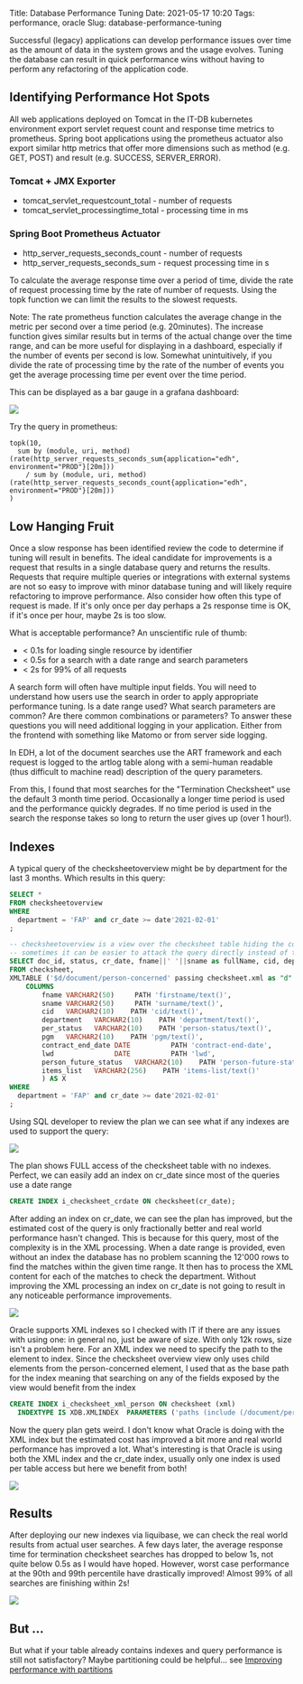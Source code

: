 Title: Database Performance Tuning
Date: 2021-05-17 10:20
Tags: performance, oracle
Slug: database-performance-tuning

Successful (legacy) applications can develop performance issues over time as the amount of data in 
the system grows and the usage evolves. Tuning the database can result in quick performance wins 
without having to perform any refactoring of the application code.

Identifying Performance Hot Spots
---------------------------------

All web applications deployed on Tomcat in the IT-DB kubernetes environment export servlet request 
count and response time metrics to prometheus. Spring boot applications using the prometheus 
actuator also export similar http metrics that offer more dimensions such as method (e.g. GET, POST) 
and result (e.g. SUCCESS, SERVER_ERROR).

### Tomcat + JMX Exporter

* tomcat_servlet_requestcount_total - number of requests
* tomcat_servlet_processingtime_total - processing time in ms

### Spring Boot Prometheus Actuator

* http_server_requests_seconds_count - number of requests
* http_server_requests_seconds_sum - request processing time in s

To calculate the average response time over a period of time, divide the rate of request processing 
time by the rate of number of requests. Using the topk function we can limit the results 
to the slowest requests.

Note: The rate prometheus function calculates the average change in the metric per second over a time 
period (e.g. 20minutes). The increase function gives similar results but in terms of the actual change 
over the time range, and can be more useful for displaying in a dashboard, especially if the number 
of events per second is low. Somewhat unintuitively, if you divide the rate of processing time by 
the rate of the number of events you get the average processing time per event over the time period.

This can be displayed as a bar gauge in a grafana dashboard:

![](|filename|/images/grafana-performance-barchart.png)

Try the query in prometheus:

```
topk(10,
  sum by (module, uri, method) (rate(http_server_requests_seconds_sum{application="edh", environment="PROD"}[20m]))
    / sum by (module, uri, method) (rate(http_server_requests_seconds_count{application="edh", environment="PROD"}[20m]))
)
```

Low Hanging Fruit
-----------------

Once a slow response has been identified review the code to determine if tuning will result in 
benefits. The ideal candidate for improvements is a request that results in a single database query 
and returns the results. Requests that require multiple queries or integrations with external systems 
are not so easy to improve with minor database tuning and will likely require refactoring to improve 
performance. Also consider how often this type of request is made. If it's only once per day perhaps 
a 2s response time is OK, if it's once per hour, maybe 2s is too slow.

What is acceptable performance? An unscientific rule of thumb:

* < 0.1s for loading single resource by identifier
* < 0.5s for a search with a date range and search parameters
* < 2s for 99% of all requests

A search form will often have multiple input fields. You will need to understand how users use the 
search in order to apply appropriate performance tuning. Is a date range used? What search parameters 
are common? Are there common combinations or parameters? To answer these questions you will need 
additional logging in your application. Either from the frontend with something like Matomo or from 
server side logging.

In EDH, a lot of the document searches use the ART framework and each request is logged to the artlog 
table along with a semi-human readable (thus difficult to machine read) description of the query 
parameters.

From this, I found that most searches for the "Termination Checksheet" use the default 3 month time 
period. Occasionally a longer time period is used and the performance quickly degrades. If no time 
period is used in the search the response takes so long to return the user gives up (over 1 hour!).

Indexes
-------

A typical query of the checksheetoverview might be by department for the last 3 months. Which results
in this query:

```sql
SELECT *
FROM checksheetoverview
WHERE
  department = 'FAP' and cr_date >= date'2021-02-01'
;

-- checksheetoverview is a view over the checksheet table hiding the complexity of processing the XML content
-- sometimes it can be easier to attack the query directly instead of the indirection from the view
SELECT doc_id, status, cr_date, fname||' '||sname as fullName, cid, department, per_status, pgm, contract_end_date, lwd, person_future_status, items_list
FROM checksheet,
XMLTABLE ('$d/document/person-concerned' passing checksheet.xml as "d"
    COLUMNS
        fname VARCHAR2(50)     PATH 'firstname/text()',
        sname VARCHAR2(50)     PATH 'surname/text()',
        cid   VARCHAR2(10)    PATH 'cid/text()',
        department   VARCHAR2(10)    PATH 'department/text()',
        per_status   VARCHAR2(10)    PATH 'person-status/text()',
        pgm   VARCHAR2(10)    PATH 'pgm/text()',
        contract_end_date DATE          PATH 'contract-end-date',
        lwd               DATE          PATH 'lwd',
        person_future_status   VARCHAR2(10)    PATH 'person-future-status/text()',
        items_list   VARCHAR2(256)    PATH 'items-list/text()'
        ) AS X
WHERE
  department = 'FAP' and cr_date >= date'2021-02-01'
;
```

Using SQL developer to review the plan we can see what if any indexes are used to support the query:

![](checksheet_plan.png)

The plan shows FULL access of the checksheet table with no indexes. Perfect, we can easily add an 
index on cr_date since most of the queries use a date range

```sql
CREATE INDEX i_checksheet_crdate ON checksheet(cr_date);
```

After adding an index on cr_date, we can see the plan has improved, but the estimated cost of the 
query is only fractionally better and real world performance hasn't changed. This is because for this 
query, most of the complexity is in the XML processing. When a date range is provided, even without 
an index the database has no problem scanning the 12'000 rows to find the matches within the given 
time range. It then has to process the XML content for each of the matches to check the department. 
Without improving the XML processing an index on cr_date is not going to result in any noticeable 
performance improvements.

![](|filename|/images/checksheet_plan_index.png)

Oracle supports XML indexes so I checked with IT if there are any issues with using one: in general 
no, just be aware of size. With only 12k rows, size isn't a problem here. For an XML index we need 
to specify the path to the element to index. Since the checksheet overview view only uses child 
elements from the person-concerned element, I used that as the base path for the index meaning that 
searching on any of the fields exposed by the view would benefit from the index

```sql
CREATE INDEX i_checksheet_xml_person ON checksheet (xml)
  INDEXTYPE IS XDB.XMLINDEX  PARAMETERS ('paths (include (/document/person-concerned))');
```

Now the query plan gets weird. I don't know what Oracle is doing with the XML index but the estimated 
cost has improved a bit more and real world performance has improved a lot. What's interesting is 
that Oracle is using both the XML index and the cr_date index, usually only one index is used per 
table access but here we benefit from both!

![](|filename|/images/checksheet_plan_weird.png)

Results
-------

After deploying our new indexes via liquibase, we can check the real world results from actual user 
searches. A few days later, the average response time for termination checksheet searches has dropped 
to below 1s, not quite below 0.5s as I would have hoped. However, worst case performance at the 90th 
and 99th percentile have drastically improved! Almost 99% of all searches are finishing within 2s!

![](|filename|/images/checksheet_plan_results.png)

But ...
-------

But what if your table already contains indexes and query performance is still not satisfactory? 
Maybe partitioning could be helpful... see [Improving performance with partitions](/2021/06/improving-performance-with-partitions.html)